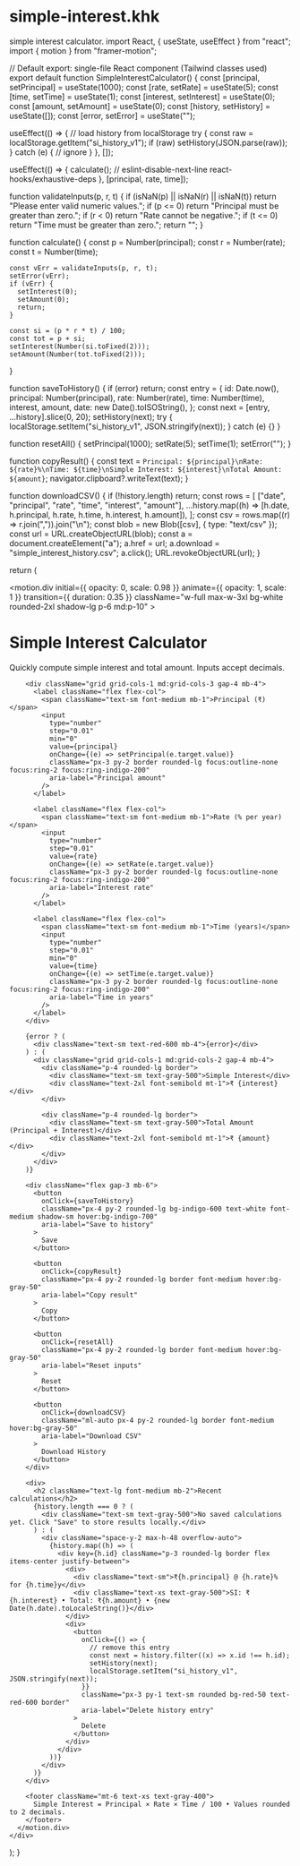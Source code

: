 # simple-interest.khk
simple interest calculator.
import React, { useState, useEffect } from "react";
import { motion } from "framer-motion";

// Default export: single-file React component (Tailwind classes used)
export default function SimpleInterestCalculator() {
  const [principal, setPrincipal] = useState(1000);
  const [rate, setRate] = useState(5);
  const [time, setTime] = useState(1);
  const [interest, setInterest] = useState(0);
  const [amount, setAmount] = useState(0);
  const [history, setHistory] = useState([]);
  const [error, setError] = useState("");

  useEffect(() => {
    // load history from localStorage
    try {
      const raw = localStorage.getItem("si_history_v1");
      if (raw) setHistory(JSON.parse(raw));
    } catch (e) {
      // ignore
    }
  }, []);

  useEffect(() => {
    calculate();
    // eslint-disable-next-line react-hooks/exhaustive-deps
  }, [principal, rate, time]);

  function validateInputs(p, r, t) {
    if (isNaN(p) || isNaN(r) || isNaN(t)) return "Please enter valid numeric values.";
    if (p <= 0) return "Principal must be greater than zero.";
    if (r < 0) return "Rate cannot be negative.";
    if (t <= 0) return "Time must be greater than zero.";
    return "";
  }

  function calculate() {
    const p = Number(principal);
    const r = Number(rate);
    const t = Number(time);

    const vErr = validateInputs(p, r, t);
    setError(vErr);
    if (vErr) {
      setInterest(0);
      setAmount(0);
      return;
    }

    const si = (p * r * t) / 100;
    const tot = p + si;
    setInterest(Number(si.toFixed(2)));
    setAmount(Number(tot.toFixed(2)));
  }

  function saveToHistory() {
    if (error) return;
    const entry = {
      id: Date.now(),
      principal: Number(principal),
      rate: Number(rate),
      time: Number(time),
      interest,
      amount,
      date: new Date().toISOString(),
    };
    const next = [entry, ...history].slice(0, 20);
    setHistory(next);
    try {
      localStorage.setItem("si_history_v1", JSON.stringify(next));
    } catch (e) {}
  }

  function resetAll() {
    setPrincipal(1000);
    setRate(5);
    setTime(1);
    setError("");
  }

  function copyResult() {
    const text = `Principal: ${principal}\nRate: ${rate}%\nTime: ${time}\nSimple Interest: ${interest}\nTotal Amount: ${amount}`;
    navigator.clipboard?.writeText(text);
  }

  function downloadCSV() {
    if (!history.length) return;
    const rows = [
      ["date", "principal", "rate", "time", "interest", "amount"],
      ...history.map((h) => [h.date, h.principal, h.rate, h.time, h.interest, h.amount]),
    ];
    const csv = rows.map((r) => r.join(",")).join("\n");
    const blob = new Blob([csv], { type: "text/csv" });
    const url = URL.createObjectURL(blob);
    const a = document.createElement("a");
    a.href = url;
    a.download = "simple_interest_history.csv";
    a.click();
    URL.revokeObjectURL(url);
  }

  return (
    <div className="min-h-screen flex items-center justify-center bg-gradient-to-b from-white to-gray-50 p-6">
      <motion.div
        initial={{ opacity: 0, scale: 0.98 }}
        animate={{ opacity: 1, scale: 1 }}
        transition={{ duration: 0.35 }}
        className="w-full max-w-3xl bg-white rounded-2xl shadow-lg p-6 md:p-10"
      >
        <h1 className="text-2xl md:text-3xl font-semibold mb-2">Simple Interest Calculator</h1>
        <p className="text-sm text-gray-500 mb-6">Quickly compute simple interest and total amount. Inputs accept decimals.</p>

        <div className="grid grid-cols-1 md:grid-cols-3 gap-4 mb-4">
          <label className="flex flex-col">
            <span className="text-sm font-medium mb-1">Principal (₹)</span>
            <input
              type="number"
              step="0.01"
              min="0"
              value={principal}
              onChange={(e) => setPrincipal(e.target.value)}
              className="px-3 py-2 border rounded-lg focus:outline-none focus:ring-2 focus:ring-indigo-200"
              aria-label="Principal amount"
            />
          </label>

          <label className="flex flex-col">
            <span className="text-sm font-medium mb-1">Rate (% per year)</span>
            <input
              type="number"
              step="0.01"
              value={rate}
              onChange={(e) => setRate(e.target.value)}
              className="px-3 py-2 border rounded-lg focus:outline-none focus:ring-2 focus:ring-indigo-200"
              aria-label="Interest rate"
            />
          </label>

          <label className="flex flex-col">
            <span className="text-sm font-medium mb-1">Time (years)</span>
            <input
              type="number"
              step="0.01"
              min="0"
              value={time}
              onChange={(e) => setTime(e.target.value)}
              className="px-3 py-2 border rounded-lg focus:outline-none focus:ring-2 focus:ring-indigo-200"
              aria-label="Time in years"
            />
          </label>
        </div>

        {error ? (
          <div className="text-sm text-red-600 mb-4">{error}</div>
        ) : (
          <div className="grid grid-cols-1 md:grid-cols-2 gap-4 mb-4">
            <div className="p-4 rounded-lg border">
              <div className="text-sm text-gray-500">Simple Interest</div>
              <div className="text-2xl font-semibold mt-1">₹ {interest}</div>
            </div>

            <div className="p-4 rounded-lg border">
              <div className="text-sm text-gray-500">Total Amount (Principal + Interest)</div>
              <div className="text-2xl font-semibold mt-1">₹ {amount}</div>
            </div>
          </div>
        )}

        <div className="flex gap-3 mb-6">
          <button
            onClick={saveToHistory}
            className="px-4 py-2 rounded-lg bg-indigo-600 text-white font-medium shadow-sm hover:bg-indigo-700"
            aria-label="Save to history"
          >
            Save
          </button>

          <button
            onClick={copyResult}
            className="px-4 py-2 rounded-lg border font-medium hover:bg-gray-50"
            aria-label="Copy result"
          >
            Copy
          </button>

          <button
            onClick={resetAll}
            className="px-4 py-2 rounded-lg border font-medium hover:bg-gray-50"
            aria-label="Reset inputs"
          >
            Reset
          </button>

          <button
            onClick={downloadCSV}
            className="ml-auto px-4 py-2 rounded-lg border font-medium hover:bg-gray-50"
            aria-label="Download CSV"
          >
            Download History
          </button>
        </div>

        <div>
          <h2 className="text-lg font-medium mb-2">Recent calculations</h2>
          {history.length === 0 ? (
            <div className="text-sm text-gray-500">No saved calculations yet. Click "Save" to store results locally.</div>
          ) : (
            <div className="space-y-2 max-h-48 overflow-auto">
              {history.map((h) => (
                <div key={h.id} className="p-3 rounded-lg border flex items-center justify-between">
                  <div>
                    <div className="text-sm">₹{h.principal} @ {h.rate}% for {h.time}y</div>
                    <div className="text-xs text-gray-500">SI: ₹{h.interest} • Total: ₹{h.amount} • {new Date(h.date).toLocaleString()}</div>
                  </div>
                  <div>
                    <button
                      onClick={() => {
                        // remove this entry
                        const next = history.filter((x) => x.id !== h.id);
                        setHistory(next);
                        localStorage.setItem("si_history_v1", JSON.stringify(next));
                      }}
                      className="px-3 py-1 text-sm rounded bg-red-50 text-red-600 border"
                      aria-label="Delete history entry"
                    >
                      Delete
                    </button>
                  </div>
                </div>
              ))}
            </div>
          )}
        </div>

        <footer className="mt-6 text-xs text-gray-400">
          Simple Interest = Principal × Rate × Time / 100 • Values rounded to 2 decimals.
        </footer>
      </motion.div>
    </div>
  );
}
